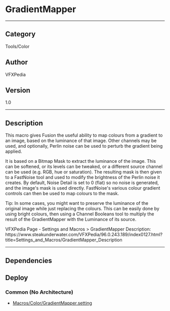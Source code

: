 # GradientMapper
___

## Category
Tools/Color

## Author
VFXPedia

## Version
1.0

___

## Description
<p>This macro gives Fusion the useful ability to map colours from a gradient to an image, based on the luminance of that image. Other channels may be used, and optionally, Perlin noise can be used to perturb the gradient being applied.</p>

<p>It is based on a Bitmap Mask to extract the luminance of the image. This can be softened, or its levels can be tweaked, or a different source channel can be used (e.g. RGB, hue or saturation). The resulting mask is then given to a FastNoise tool and used to modify the brightness of the Perlin noise it creates. By default, Noise Detail is set to 0 (flat) so no noise is generated, and the image's mask is used directly. FastNoise's various colour gradient controls can then be used to map colours to the mask.</p>

<p>Tip: In some cases, you might want to preserve the luminance of the original image while just replacing the colours. This can be easily done by using bright colours, then using a Channel Booleans tool to multiply the result of the GradientMapper with the Luminance of its source.</p>

<p>VFXPedia Page - Settings and Macros > GradientMapper Description:<br>
https://www.steakunderwater.com/VFXPedia/96.0.243.189/index0127.html?title=Settings_and_Macros/GradientMapper_Description</p>

___

## Dependencies

## Deploy

### Common (No Architecture)

<ul>
<li><a href="https://gitlab.com/WeSuckLess/Reactor/-/blob/master/Atoms/com.VFXPedia.GradientMapper/Macros/Color/GradientMapper.setting?ref_type=heads">Macros/Color/GradientMapper.setting</a></li>
</ul>
